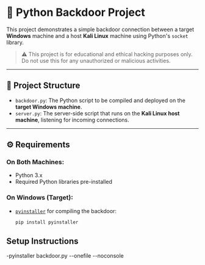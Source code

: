 # 🔐 Python Backdoor Project

This project demonstrates a simple backdoor connection between a target **Windows** machine and a host **Kali Linux** machine using Python's `socket` library.

> ⚠️ This project is for educational and ethical hacking purposes only. Do not use this for any unauthorized or malicious activities.

---

## 📁 Project Structure

- `backdoor.py`: The Python script to be compiled and deployed on the **target Windows machine**.
- `server.py`: The server-side script that runs on the **Kali Linux host machine**, listening for incoming connections.

---

## ⚙️ Requirements

### On Both Machines:

- Python 3.x
- Required Python libraries pre-installed

### On Windows (Target):

- [`pyinstaller`](https://pyinstaller.org/en/stable/) for compiling the backdoor:
  ```bash
  pip install pyinstaller

## Setup Instructions
-pyinstaller backdoor.py --onefile --noconsole
